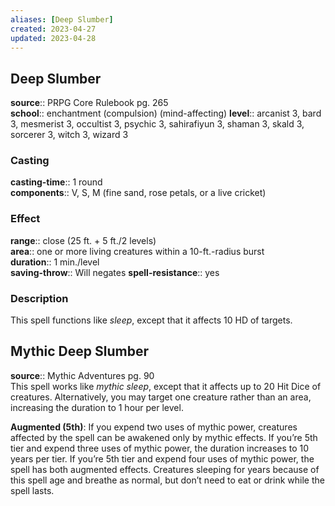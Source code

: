 ```yaml
---
aliases: [Deep Slumber]
created: 2023-04-27
updated: 2023-04-28
---
```


## Deep Slumber

**source**:: PRPG Core Rulebook pg. 265  
**school**:: enchantment (compulsion) (mind-affecting)
**level**:: arcanist 3, bard 3, mesmerist 3, occultist 3, psychic 3, sahirafiyun 3, shaman 3, skald 3, sorcerer 3, witch 3, wizard 3

### Casting

**casting-time**:: 1 round  
**components**:: V, S, M (fine sand, rose petals, or a live cricket)

### Effect

**range**:: close (25 ft. + 5 ft./2 levels)  
**area**:: one or more living creatures within a 10-ft.-radius burst  
**duration**:: 1 min./level  
**saving-throw**:: Will negates
**spell-resistance**:: yes

### Description

This spell functions like *sleep*, except that it affects 10 HD of targets.

## Mythic Deep Slumber

**source**:: Mythic Adventures pg. 90  
This spell works like *mythic sleep*, except that it affects up to 20 Hit Dice of creatures. Alternatively, you may target one creature rather than an area, increasing the duration to 1 hour per level.  
  
**Augmented (5th)**: If you expend two uses of mythic power, creatures affected by the spell can be awakened only by mythic effects. If you’re 5th tier and expend three uses of mythic power, the duration increases to 10 years per tier. If you’re 5th tier and expend four uses of mythic power, the spell has both augmented effects. Creatures sleeping for years because of this spell age and breathe as normal, but don’t need to eat or drink while the spell lasts.

